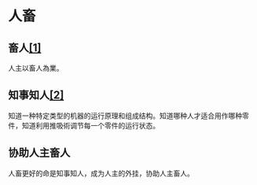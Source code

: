 # 人畜

## 畜人[[1]](./appendices/道德经.md)

人主以畜人為業。

## 知事知人[[2]](./appendices/長短經·大體篇.md)

知道一种特定类型的机器的运行原理和组成结构。知道哪种人才适合用作哪种零件，知道利用推吸術调节每一个零件的运行状态。

## 协助人主畜人

人畜更好的命是知事知人，成为人主的外挂，协助人主畜人。
